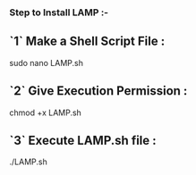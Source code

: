 <h3>Step to Install LAMP :-</h3>

<h2>`1` Make a Shell Script File :</h2>
sudo nano LAMP.sh

<h2>`2` Give Execution Permission :</h2>
chmod +x LAMP.sh

<h2>`3` Execute LAMP.sh file :</h2>
./LAMP.sh
